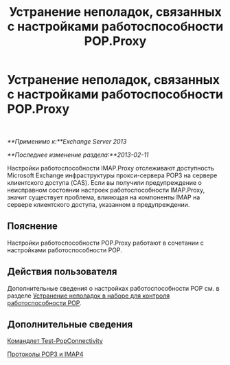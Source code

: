 ﻿---
title: Устранение неполадок, связанных с настройками работоспособности POP.Proxy
TOCTitle: Устранение неполадок, связанных с настройками работоспособности POP.Proxy
ms:assetid: ea634068-aa8c-4421-a3fc-d8695ea73b80
ms:mtpsurl: https://technet.microsoft.com/ru-ru/library/ms.exch.scom.pop.proxy(v=EXCHG.150)
ms:contentKeyID: 53275672
ms.date: 11/14/2015
mtps_version: v=EXCHG.150
ms.translationtype: HT
---

# Устранение неполадок, связанных с настройками работоспособности POP.Proxy

 

_**Применимо к:**Exchange Server 2013_

_**Последнее изменение раздела:**2013-02-11_

Настройки работоспособности IMAP.Proxy отслеживают доступность Microsoft Exchange инфраструктуры прокси-сервера POP3 на сервере клиентского доступа (CAS). Если вы получили предупреждение о неисправном состоянии настроек работоспособности IMAP.Proxy, значит существует проблема, влияющая на компоненты IMAP на сервере клиентского доступа, указанном в предупреждении.

## Пояснение

Настройки работоспособности POP.Proxy работают в сочетании с настройками работоспособности POP.

## Действия пользователя

Дополнительные сведения о настройках работоспособности POP см. в разделе [Устранение неполадок в наборе для контроля работоспособности POP](troubleshooting-pop-health-set.md).

## Дополнительные сведения

[Командлет Test-PopConnectivity](https://technet.microsoft.com/ru-ru/library/bb738143\(v=exchg.150\))

[Протоколы POP3 и IMAP4](https://technet.microsoft.com/ru-ru/library/jj657728\(v=exchg.150\))

